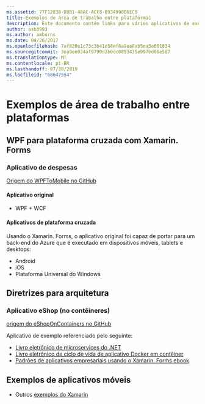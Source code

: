```yaml
---
ms.assetid: 77F12838-DBB1-48AC-ACF8-B934998B6EC8
title: Exemplos de área de trabalho entre plataformas
description: Este documento contém links para vários aplicativos de exemplo que foram portados para execução como aplicativos de plataforma cruzada com o Xamarin.
author: asb3993
ms.author: amburns
ms.date: 04/26/2017
ms.openlocfilehash: 7af820e1c73c3b41e58ef8a9ee8ab5ea3a601834
ms.sourcegitcommit: 3ea9ee034af9790d2b0dc0893435e997bd06e587
ms.translationtype: MT
ms.contentlocale: pt-BR
ms.lasthandoff: 07/30/2019
ms.locfileid: "68647554"
---
```

# <a name="cross-platform-desktop-samples"></a>Exemplos de área de trabalho entre plataformas

## <a name="wpf-to-cross-platform-with-xamarinforms"></a>WPF para plataforma cruzada com Xamarin. Forms

### <a name="expenses-app"></a>Aplicativo de despesas

[Origem do WPFToMobile no GitHub](https://github.com/nishanil/WPFToMobile)

#### <a name="original-app"></a>Aplicativo original

* WPF + WCF

#### <a name="cross-platform-apps"></a>Aplicativos de plataforma cruzada

Usando o Xamarin. Forms, o aplicativo original foi capaz de portar para um back-end do Azure que é executado em dispositivos móveis, tablets e desktops:

* Android
* iOS
* Plataforma Universal do Windows

## <a name="architecture-guidance"></a>Diretrizes para arquitetura

### <a name="eshop-on-containers-app"></a>Aplicativo eShop (no contêineres)

[origem do eShopOnContainers no GitHub](https://github.com/dotnet-architecture/eShopOnContainers)

Aplicativo de exemplo referenciado pelo seguinte:

* [Livro eletrônico de microservices do .NET](https://aka.ms/microservicesebook)
* [Livro eletrônico de ciclo de vida de aplicativo Docker em contêiner](https://aka.ms/dockerlifecycleebook)
* [Padrões de aplicativos empresariais usando o Xamarin. Forms ebook](~/xamarin-forms/enterprise-application-patterns/index.md)

## <a name="mobile-app-samples"></a>Exemplos de aplicativos móveis

* Outros [exemplos do Xamarin](https://docs.microsoft.com/samples/browse/?products=xamarin)
